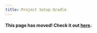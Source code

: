 ```yaml
---
title: Project Setup Gradle
---
```

#### This page has moved! Check it out [here](https://libgdx.com/dev/project-generation/).

<!-- Keep this page, since apparently there are still some links pointing here -->